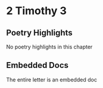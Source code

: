 # 2 Timothy 3

## Poetry Highlights

No poetry highlights in this chapter

## Embedded Docs

The entire letter is an embedded doc

